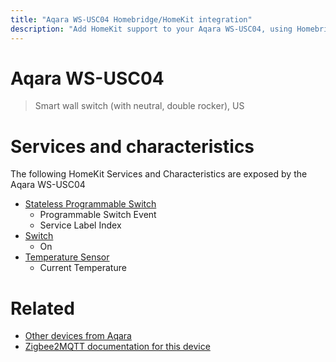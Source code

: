 ```yaml
---
title: "Aqara WS-USC04 Homebridge/HomeKit integration"
description: "Add HomeKit support to your Aqara WS-USC04, using Homebridge, Zigbee2MQTT and homebridge-z2m."
---
```

<!---
This file has been GENERATED using src/docgen/docgen.ts
DO NOT EDIT THIS FILE MANUALLY!
-->
# Aqara WS-USC04
> Smart wall switch (with neutral, double rocker), US


# Services and characteristics
The following HomeKit Services and Characteristics are exposed by
the Aqara WS-USC04

* [Stateless Programmable Switch](../../action.md)
  * Programmable Switch Event
  * Service Label Index
* [Switch](../../switch.md)
  * On
* [Temperature Sensor](../../sensors.md)
  * Current Temperature


# Related
* [Other devices from Aqara](../index.md#aqara)
* [Zigbee2MQTT documentation for this device](https://www.zigbee2mqtt.io/devices/WS-USC04.html)